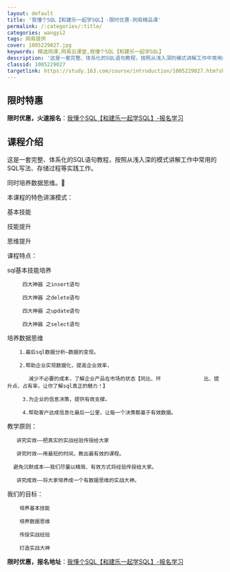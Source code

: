 ```yaml
---
layout: default
title: '我懂个SQL【和建乐一起学SQL】-限时优惠-网易精品课'
permalink: /:categories/:title/
categories: wangyi2
tags: 网易提供
cover: 1005229027.jpg
keywords: 精选网课,网易云课堂,我懂个SQL【和建乐一起学SQL】
description: '这是一套完整、体系化的SQL语句教程，按照从浅入深的模式讲解工作中常用的SQL写法、存储过程等实践工作。同时培养数据思维'
classid: 1005229027
targetlink: https://study.163.com/course/introduction/1005229027.htm?share=1&shareId=1025206652&utm_campaign=share&utm_medium=iphoneShare&utm_source=&utm_u=1025206652
---
```


## 限时特惠

**限时优惠，火速报名**：[我懂个SQL【和建乐一起学SQL】-报名学习](https://study.163.com/course/introduction/1005229027.htm?share=1&shareId=1025206652&utm_campaign=share&utm_medium=iphoneShare&utm_source=&utm_u=1025206652)

## 课程介绍

这是一套完整、体系化的SQL语句教程，按照从浅入深的模式讲解工作中常用的SQL写法、存储过程等实践工作。

同时培养数据思维。

本课程的特色讲演模式：

基本技能

技能提升

思维提升  

课程特点：

sql基本技能培养

         四大神器 之insert语句

         四大神器 之delete语句

         四大神器 之update语句

         四大神器 之select语句

培养数据思维

        1.最后sql数据分析—数据的变现。

        2.帮助企业实现数据化，提高企业效率，

           减少不必要的成本，了解企业产品在市场的状态【同比、环              比、提升点、占有率，让你了解sql真正的魅力！】

         3.为企业的信息决策，提供有效支撑。

         4.帮助客户达成信息化最后一公里，让每一个决策都基于有效数据。

教学原则：

       讲究实效——把真实的实战经验传授给大家

       讲究时效——用最短的时间，教出最有效的课程。

      避免沉默成本——我们尽量以精简、有效方式将经验传授给大家。

       讲究成效——将大家培养成一个有数据思维的实战大神。

我们的目标：

        培养基本技能

        培养数据思维

        传授实战经验

        打造实战大神

**限时优惠，报名地址**：[我懂个SQL【和建乐一起学SQL】-报名学习](https://study.163.com/course/introduction/1005229027.htm?share=1&shareId=1025206652&utm_campaign=share&utm_medium=iphoneShare&utm_source=&utm_u=1025206652)

